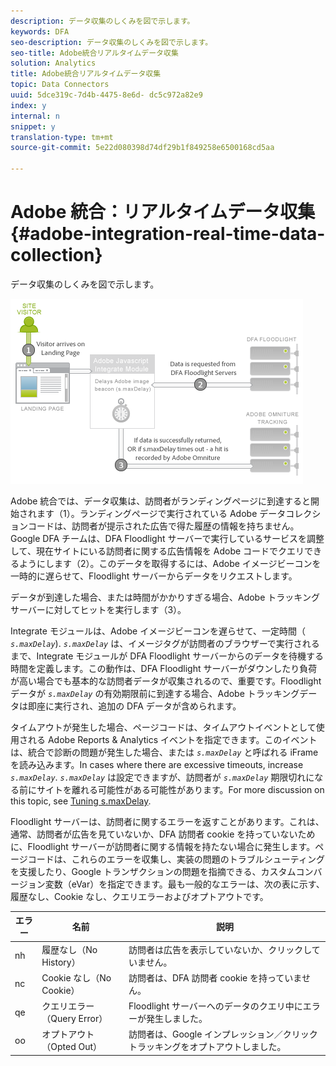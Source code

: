 ```yaml
---
description: データ収集のしくみを図で示します。
keywords: DFA
seo-description: データ収集のしくみを図で示します。
seo-title: Adobe統合リアルタイムデータ収集
solution: Analytics
title: Adobe統合リアルタイムデータ収集
topic: Data Connectors
uuid: 5dce319c-7d4b-4475-8e6d- dc5c972a82e9
index: y
internal: n
snippet: y
translation-type: tm+mt
source-git-commit: 5e22d080398d74df29b1f849258e6500168cd5aa

---
```



# Adobe 統合：リアルタイムデータ収集{#adobe-integration-real-time-data-collection}

データ収集のしくみを図で示します。

![](assets/DFA_data_collection.png)

Adobe 統合では、データ収集は、訪問者がランディングページに到達すると開始されます（1）。ランディングページで実行されている Adobe データコレクションコードは、訪問者が提示された広告で得た履歴の情報を持ちません。Google DFA チームは、DFA Floodlight サーバーで実行しているサービスを調整して、現在サイトにいる訪問者に関する広告情報を Adobe コードでクエリできるようにします（2）。このデータを取得するには、Adobe イメージビーコンを一時的に遅らせて、Floodlight サーバーからデータをリクエストします。

データが到達した場合、または時間がかかりすぎる場合、Adobe トラッキングサーバーに対してヒットを実行します（3）。

Integrate モジュールは、Adobe イメージビーコンを遅らせて、一定時間（ *`s.maxDelay`*). *`s.maxDelay`* は、イメージタグが訪問者のブラウザーで実行されるまで、Integrate モジュールが DFA Floodlight サーバーからのデータを待機する時間を定義します。この動作は、DFA Floodlight サーバーがダウンしたり負荷が高い場合でも基本的な訪問者データが収集されるので、重要です。Floodlight データが *`s.maxDelay`* の有効期限前に到達する場合、Adobe トラッキングデータは即座に実行され、追加の DFA データが含められます。

タイムアウトが発生した場合、ページコードは、タイムアウトイベントとして使用される Adobe Reports &amp; Analytics イベントを指定できます。このイベントは、統合で診断の問題が発生した場合、または *`s.maxDelay`* と呼ばれる iFrame を読み込みます。In cases where there are excessive timeouts, increase *`s.maxDelay`*. *`s.maxDelay`* は設定できますが、訪問者が *`s.maxDelay`* 期限切れになる前にサイトを離れる可能性がある可能性があります。For more discussion on this topic, see [Tuning s.maxDelay](../dfa-data-connector-analytics/dfa-integration/dfa-tuning-s-maxlelay.md#concept-6deb28eee18e414db220d6009d449f0d).

Floodlight サーバーは、訪問者に関するエラーを返すことがあります。これは、通常、訪問者が広告を見ていないか、DFA 訪問者 cookie を持っていないために、Floodlight サーバーが訪問者に関する情報を持たない場合に発生します。ページコードは、これらのエラーを収集し、実装の問題のトラブルシューティングを支援したり、Google トランザクションの問題を指摘できる、カスタムコンバージョン変数（eVar）を指定できます。最も一般的なエラーは、次の表に示す、履歴なし、Cookie なし、クエリエラーおよびオプトアウトです。

| エラー | 名前 | 説明 |
|---|---|---|
| nh | 履歴なし（No History） | 訪問者は広告を表示していないか、クリックしていません。 |
| nc | Cookie なし（No Cookie） | 訪問者は、DFA 訪問者 cookie を持っていません。 |
| qe | クエリエラー（Query Error） | Floodlight サーバーへのデータのクエリ中にエラーが発生しました。 |
| oo | オプトアウト（Opted Out） | 訪問者は、Google インプレッション／クリックトラッキングをオプトアウトしました。 |

